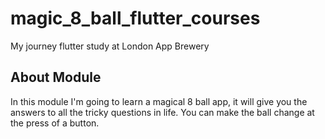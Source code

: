 # magic_8_ball_flutter_courses

My journey flutter study at London App Brewery

## About Module

In this module I'm going to learn a magical 8 ball app, it will give you the answers to all the tricky questions in life. You can make the ball change at the press of a button.

